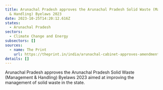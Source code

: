 ```yaml
---
title: Arunachal Pradesh approves the Arunachal Pradesh Solid Waste (Management
  & Handling) Byelaws 2023
date: 2023-10-25T14:20:12.616Z
states:
  - Arunachal Pradesh
sectors:
  - Climate Change and Energy
subsectors: []
sources:
  - name: The Print
    url: https://theprint.in/india/arunachal-cabinet-approves-amendment-of-state-industrial-investment-policy/1809248/
details: []
---
```

Arunachal Pradesh approves the Arunachal Pradesh Solid Waste (Management & Handling) Byelaws 2023 aimed at improving the management of solid waste in the state.